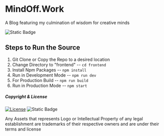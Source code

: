 # MindOff.Work

A Blog featuring my culmination of wisdom for creative minds

![Static Badge](https://img.shields.io/badge/Version-1.0_alpha-brightgreen?style=flat)

## Steps to Run the Source

1. Git Clone or Copy the Repo to a desired location
2. Change Directory to "frontend" -- `cd frontend`
3. Install Npm Packages -- `npm install`
4. Run in Development Mode -- `npm run dev`
5. For Production Build -- `npm run build`
6. Run in Production Mode -- `npm start`

##### **Copyright & License**

[![License](https://img.shields.io/badge/License-MIT-blue.svg)](https://opensource.org/licenses/MIT)
![Static Badge](https://img.shields.io/badge/Copyright-CC4-brightgreen?style=flat&logo=creativecommons&logoColor=white&labelColor=%23EF9421&color=black)

Any Assets that represents Logo or Intellectual Property of any legal establishment are trademarks of their respective owners and are under their terms and license
